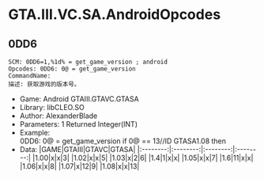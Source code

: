 # GTA.III.VC.SA.AndroidOpcodes

## 0DD6
    SCM: 0DD6=1,%1d% = get_game_version ; android  
    Opcodes: 0DD6: 0@ = get_game_version  
    CommandName:  
    描述: 获取游戏的版本号。  
* Game: Android GTAIII.GTAVC.GTASA  
* Library: libCLEO.SO  
* Author: AlexanderBlade  
* Parameters: 1  Returned Integer(INT)  
* Example:  
    0DD6: 0@ = get_game_version
    if
     0@ == 13//ID GTASA1.08
    then
* Data:
|GAME|GTAIII|GTAVC|GTASA|
|:--------:|:--------:|:--------:|:--------:|
|1.00|x|x|3|
|1.02|x|x|5|
|1.03|x|2|6|
|1.4|1|x|x|
|1.05|x|x|7|
|1.6|11|x|x|
|1.06|x|x|8|
|1.07|x|12|9|
|1.08|x|x|13|
